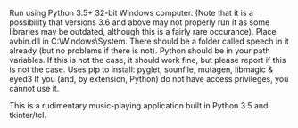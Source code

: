 Run using Python 3.5+ 32-bit Windows computer. (Note that it is a possibility that versions 3.6 and above may not properly run it as some libraries may be outdated, although this is a fairly rare occurance).
Place avbin.dll in C:\Windows\System. There should be a folder called speech in it already (but no problems if there is not).
Python should be in your path variables. If this is not the case, it should work fine, but please report if this is not the case.
Uses pip to install: pyglet, sounfile, mutagen, libmagic & eyed3
If you (and, by extension, Python) do not have access privileges, you cannot use it.

This is a rudimentary music-playing application built in Python 3.5 and tkinter/tcl.
